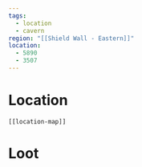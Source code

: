 ```yaml
---
tags:
  - location
  - cavern
region: "[[Shield Wall - Eastern]]"
location:
  - 5890
  - 3507
---
```

# Location
```meta-bind-embed
[[location-map]]
```
# Loot
